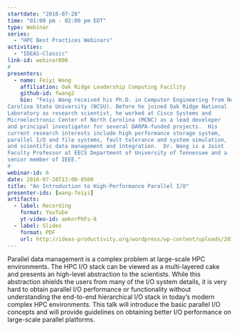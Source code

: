 ```yaml
---
startdate: "2016-07-28"
time: "01:00 pm - 02:00 pm EDT"
type: Webinar
series:
  - "HPC Best Practices Webinars"
activities:
  - "IDEAS-Classic"
link-id: webinar006
#
presenters:
  - name: Feiyi Wang
    affiliation: Oak Ridge Leadership Computing Facility
    github-id: fwang2
    bio: "Feiyi Wang received his Ph.D. in Computer Engineering from North
Carolina State University (NCSU). Before he joined Oak Ridge National
Laboratory as research scientist, he worked at Cisco Systems and
Microelectronic Center of North Carolina (MCNC) as a lead developer
and principal investigator for several DARPA-funded projects.  His
current research interests include high performance storage system,
parallel I/O and file systems, fault tolerance and system simulation,
and scientific data management and integration.  Dr. Wang is a Joint
Faculty Professor at EECS Department of University of Tennessee and a
senior member of IEEE."
#
webinar-id: 6
date: 2016-07-28T13:00-0500
title: "An Introduction to High-Performance Parallel I/O"
presenter-ids: [wang-feiyi]
artifacts:
  - label: Recording
    format: YouTube
    yt-video-id: amknrPhFs-8
  - label: Slides
    format: PDF
    url: http://ideas-productivity.org/wordpress/wp-content/uploads/2018/03/webinar006-2016_HPC_IO_Intro.pdf
---
```

Parallel data management is a complex problem at large-scale HPC
environments. The HPC I/O stack can be viewed as a multi-layered cake
and presents an high-level abstraction to the scientists. While this
abstraction shields the users from many of the I/O system details, it
is very hard to obtain parallel I/O performance or functionality
without understanding the end-to-end hierarchical I/O stack in today’s
modern complex HPC environments. This talk will introduce the basic
parallel I/O concepts and will provide guidelines on obtaining better
I/O performance on large-scale parallel platforms.
